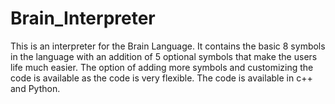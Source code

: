 # Brain_Interpreter
This is an interpreter for the Brain Language. It contains the basic 8 symbols in the language with an addition of 5 optional symbols that make the users life much easier. The option of adding more symbols and customizing the code is available as the code is very flexible. The code is available in c++ and Python.
